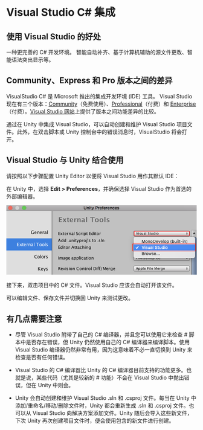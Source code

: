Visual Studio C# 集成
============================

使用 Visual Studio 的好处
------------------------------

一种更完善的 C# 开发环境。
智能自动补齐、基于计算机辅助的源文件更改、智能语法突出显示等。

Community、Express 和 Pro 版本之间的差异
----------------------------------------------

VisualStudio C# 是 Microsoft 推出的集成开发环境 (IDE) 工具。
Visual Studio 现在有三个版本：[Community](https://www.visualstudio.com/vs/community/)（免费使用）、[Professional](http://www.microsoft.com/visualstudio/en-us/products/professional/default.mspx)（付费）和 [Enterprise](https://www.visualstudio.com/vs/enterprise/)（付费）。[Visual Studio 网站](https://www.visualstudio.com/vs/compare/)上提供了版本之间功能差异的比较。

通过在 Unity 中集成 Visual Studio，可以自动创建和维护 Visual Studio 项目文件。此外，在双击脚本或 Unity 控制台中的错误消息时，VisualStudio 将会打开。

Visual Studio 与 Unity 结合使用
------------------------------------------------
请按照以下步骤配置 Unity Editor 以便将 Visual Studio 用作其默认 IDE：

在 Unity 中，选择 __Edit > Preferences__，并确保选择 Visual Studio 作为首选的外部编辑器。


![External Tool 设置](../uploads/Main/external_tools.png)

接下来，双击项目中的 C# 文件。Visual Studio 应该会自动打开该文件。

可以编辑文件、保存文件并切换回 Unity 来测试更改。

有几点需要注意
------------------------------

* 尽管 Visual Studio 附带了自己的 C# 编译器，并且您可以使用它来检查 # 脚本中是否存在错误，但 Unity 仍然使用自己的 C# 编译器来编译脚本。使用 Visual Studio 编译器仍然非常有用，因为这意味着不必一直切换到 Unity 来检查是否有任何错误。


* Visual Studio 的 C# 编译器比 Unity 的 C# 编译器目前支持的功能更多。也就是说，某些代码（尤其是较新的 # 功能）不会在 Visual Studio 中抛出错误，但在 Unity 中则会。


* Unity 会自动创建和维护 Visual Studio .sln 和 .csproj 文件。每当在 Unity 中添加/重命名/移动/删除文件时，Unity 都会重新生成 .sln 和 .csproj 文件。也可以从 Visual Studio 向解决方案添加文件。Unity 随后会导入这些新文件，下次 Unity 再次创建项目文件时，便会使用包含的新文件进行创建。
